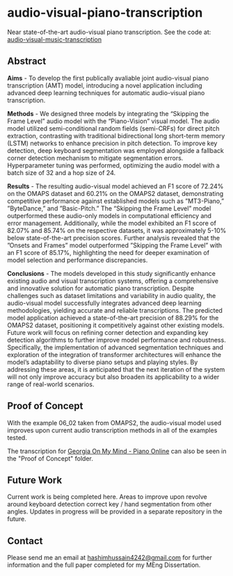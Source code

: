# audio-visual-piano-transcription
Near state-of-the-art audio-visual piano transcription. See the code at: [audio-visual-music-transcription](https://github.com/CognitiveComputingLab/audio-visual-music-transcription)

## Abstract
**Aims** - To develop the first publically avaliable joint audio-visual piano transcription (AMT) model, introducing a novel
application including advanced deep learning techniques for automatic audio-visual piano transcription.

**Methods** - We designed three models by integrating the “Skipping the Frame Level” audio model with the “Piano-Vision” visual model. The audio model utilized semi-conditional random fields (semi-CRFs) for direct pitch extraction, contrasting with traditional bidirectional long short-term memory (LSTM) networks to enhance precision in pitch detection. To improve key detection, deep keyboard segmentation was employed alongside a fallback corner detection mechanism to mitigate segmentation errors. Hyperparameter tuning was performed, optimizing the audio model with a batch size of 32 and a hop size of 24.

**Results** - The resulting audio-visual model achieved an F1 score of 72.24% on the OMAPS dataset and 60.21% on the OMAPS2 dataset, demonstrating competitive performance against established models such as ”MT3-Piano,” ”ByteDance,” and ”Basic-Pitch.” The “Skipping the Frame Level” model outperformed these audio-only models in computational efficiency and error management. Additionally, while the model exhibited an F1 score of 82.07% and 85.74% on the respective datasets, it was approximately 5-10% below state-of-the-art precision scores. Further analysis revealed that the ”Onsets and Frames” model outperformed ”Skipping the Frame Level” with an F1 score of 85.17%, highlighting the need for deeper examination of model selection and performance discrepancies.

**Conclusions** - The models developed in this study significantly enhance existing audio and visual transcription systems, offering a
comprehensive and innovative solution for automatic piano transcription. Despite challenges such as dataset limitations and variability
in audio quality, the audio-visual model successfully integrates advanced deep learning methodologies, yielding accurate and reliable
transcriptions. The predicted model application achieved a state-of-the-art precision of 88.29% for the OMAPS2 dataset, positioning it
competitively against other existing models. Future work will focus on refining corner detection and expanding key detection algorithms
to further improve model performance and robustness. Specifically, the implementation of advanced segmentation techniques and
exploration of the integration of transformer architectures will enhance the model’s adaptability to diverse piano setups and playing
styles. By addressing these areas, it is anticipated that the next iteration of the system will not only improve accuracy but also broaden
its applicability to a wider range of real-world scenarios.

## Proof of Concept
With the example 06_02 taken from OMAPS2, the audio-visual model used improves upon current audio transcription methods in all of the examples tested.

The transcription for [Georgia On My Mind - Piano Online](https://www.youtube.com/watch?v=6_IBXag2Big) can also be seen in the "Proof of Concept" folder.

## Future Work
Current work is being completed here. Areas to improve upon revolve around keyboard detection correct key / hand segmentation from other angles. Updates in progress will be provided in a separate repository in the future.

## Contact
Please send me an email at [hashimhussain4242@gmail.com](mailto:hashimhussain4242@gmail.com) for further information and the full paper completed for my MEng Dissertation.
